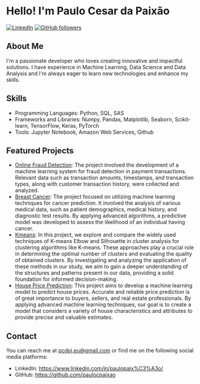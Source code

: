 # Hello! I'm Paulo Cesar da Paixão

[![LinkedIn](https://img.shields.io/badge/-LinkedIn-blue?style=flat-square&logo=linkedin&logoColor=white&link=https://www.linkedin.com/in/paulopaix%C3%A3o/)](https://www.linkedin.com/in/paulopaix%C3%A3o/)
[![GitHub followers](https://img.shields.io/github/followers/paulocpaixao?label=Follow&style=social)](https://github.com/paulocpaixao)

## About Me
I'm a passionate developer who loves creating innovative and impactful solutions. I have experience in Machine Learning, Data Science and Data Analysis and I'm always eager to learn new technologies and enhance my skills.

## Skills

- Programming Languages: Python, SQL, SAS
- Frameworks and Libraries: Numpy, Pandas, Matplotlib, Seaborn, Scikit-learn, TensorFlow, Keras, PyTorch
- Tools: Jupyter Notebook, Amazon Web Services, Github

## Featured Projects

- [Online Fraud Detection](https://github.com/paulocpaixao/fraud_detection/blob/main/fraud_detection.ipynb): The project involved the development of a machine learning system for fraud detection in payment transactions. Relevant data such as transaction amounts, timestamps, and transaction types, along with customer transaction history, were collected and analyzed. 
- [Breast Cancer](https://github.com/paulocpaixao/breast_cancer/blob/main/load_breast_cancer.ipynb): The project focused on utilizing machine learning techniques for cancer prediction. It involved the analysis of various medical data, such as patient demographics, medical history, and diagnostic test results. By applying advanced algorithms, a predictive model was developed to assess the likelihood of an individual having cancer.
- [Kmeans](https://github.com/paulocpaixao/kmeans_elbow_and_silhouette/blob/main/Kmeans_Clustering_Using_Elbow_and_Silhouette.ipynb): In this project, we explore and compare the widely used techniques of K-means Elbow and Silhouette in cluster analysis for clustering algorithms like K-means. These approaches play a crucial role in determining the optimal number of clusters and evaluating the quality of obtained clusters. By investigating and analyzing the application of these methods in our study, we aim to gain a deeper understanding of the structures and patterns present in our data, providing a solid foundation for informed decision-making.
- [House Price Prediction](https://github.com/paulocpaixao/house_price_prediction/blob/main/House_Price_Prediction.ipynb): This project aims to develop a machine learning model to predict house prices. Accurate and reliable price prediction is of great importance to buyers, sellers, and real estate professionals. By applying advanced machine learning techniques, our goal is to create a model that considers a variety of house characteristics and attributes to provide precise and valuable estimates.

## Contact

You can reach me at pcdpj.eu@gmail.com or find me on the following social media platforms:

- LinkedIn: https://www.linkedin.com/in/paulopaix%C3%A3o/
- GitHub: https://github.com/paulocpaixao
